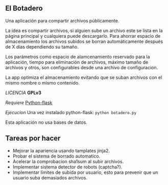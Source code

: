 
## El Botadero ##

Una aplicación para compartir archivos públicamente.

La idea es compartir archivos, si alguien sube un archivo este se lista en la página principal y cualquiera puede descargarlo. Para ahorrar espacio de almacenamiento los archivos subidos se borran automáticamente después de X días dependiendo su tamaño.

Los parámetros como espacio de alamcenamiento reservado para la aplicación, tiempo para eliminación de archivos, máximo tamaño de archivos y otros, son configurables desde una archivo de configuracion.

La app optimiza el almacenamiento evitando que se suban archivos con el mismo nombre o mismo contenido.

*LICENCIA* **GPLv3**

*Requiere* [Python-flask](http://flask.pocoo.org/docs/0.10/installation/#installation)

*Ejecucion* Una vez instalado python-flask: `python botadero.py`

Esta aplicación no usa bases de datos.

## Tareas por hacer

* Mejorar la apariencia usando tamplates jinja2.
* Probar el sistema de borrado automatico.
* Acelerar la comprobacion sha1sum al subir archivos.
* Implementar sistema detector de robots (captcha?).
* Implementar límites de subida por usuario, esto para prevenir que un usuario suba demasiados archivos.






